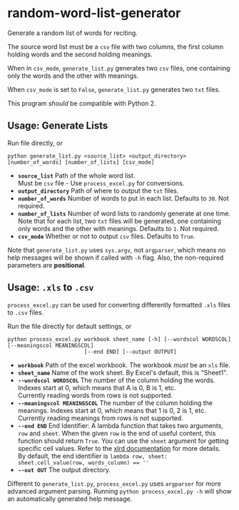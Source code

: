 # random-word-list-generator
Generate a random list of words for reciting. 

The source word list must be a `csv` file with two columns, the first column holding words and 
the second holding meanings.

When in `csv_mode`, `generate_list.py` generates two `csv` files, one containing only the words
and the other with meanings.

When `csv_mode` is set to `False`, `generate_list.py` generates two `txt` files.

This program *should* be compatible with Python 2.

## Usage: Generate Lists
Run file directly, or

`python generate_list.py <source_list> <output_directory> [number_of_words] [number_of_lists] [csv_mode]`

* **`source_list`** Path of the whole word list.  
Must be `csv` file - Use `process_excel.py` for conversions.
* **`output_directory`** Path of where to output the `txt` files.
* **`number_of_words`** Number of words to put in each list. Defaults to `30`. Not required.
* **`number_of_lists`** Number of word lists to randomly generate at one time.  
Note that for each list, two `txt` files will be generated, one containing only words
and the other with meanings. Defaults to `1`. Not required.
* **`csv_mode`** Whether or not to output `csv` files. Defaults to `True`.

Note that `generate_list.py` uses `sys.argv`, not `argparser`, which means no help 
messages will be shown if called with `-h` flag. Also, the non-required parameters are **positional**.


## Usage: `.xls` to `.csv`

`process_excel.py` can be used for converting differently formatted `.xls` files to `.csv` files.

Run the file directly for default settings, or

```
python process_excel.py workbook sheet_name [-h] [--wordscol WORDSCOL] [--meaningscol MEANINGSCOL]
                        [--end END] [--output OUTPUT]
```

* **`workbook`** Path of the excel workbook. The workbook *must* be an `xls` file.
* **`sheet_name`** Name of the work sheet. By Excel's default, this is "Sheet1".
* **`--wordscol WORDSCOL`** The number of the column holding the words. Indexes start at 0, which
means that A is 0, B is 1, etc.  
Currently reading words from rows is not supported.
* **`--meaningscol MEANINGSCOL`** The number of the column holding the meanings. Indexes start at 0, which
means that 1 is 0, 2 is 1, etc.  
Currently reading meanings from rows is not supported.
* **`--end END`** End Identifier: A lambda function that takes two arguments, `row` and `sheet`.
When the given `row` is the end of useful content, this function should return `True`.
You can use the `sheet` argument for getting specific cell values. Refer to the 
[xlrd documentation](https://xlrd.readthedocs.io/en/latest/) for more details.  
By default, the end identifier is `lambda row, sheet: sheet.cell_value(row, words_column) == ''`
* **`--out OUT`** The output directory.

Different to `generate_list.py`, `process_excel.py` uses `argparser` for more advanced argument
parsing. Running `python process_excel.py -h` will show an automatically generated help message.

